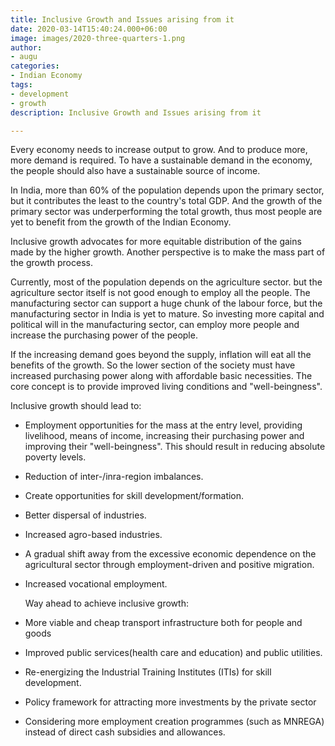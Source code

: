 ```yaml
---
title: Inclusive Growth and Issues arising from it
date: 2020-03-14T15:40:24.000+06:00
image: images/2020-three-quarters-1.png
author:
- augu
categories:
- Indian Economy
tags:
- development
- growth
description: Inclusive Growth and Issues arising from it

---
```

Every economy needs to increase output to grow. And to produce more, more demand is required. To have a sustainable demand in the economy, the people should also have a sustainable source of income.

In India, more than 60% of the population depends upon the primary sector, but it contributes the least to the country's total GDP. And the growth of the primary sector was underperforming the total growth, thus most people are yet to benefit from the growth of the Indian Economy.

Inclusive growth advocates for more equitable distribution of the gains made by the higher growth. Another perspective is to make the mass part of the growth process.

Currently, most of the population depends on the agriculture sector. but the agriculture sector itself is not good enough to employ all the people. The manufacturing sector can support a huge chunk of the labour force, but the manufacturing sector in India is yet to mature. So investing more capital and political will in the manufacturing sector, can employ more people and increase the purchasing power of the people.

If the increasing demand goes beyond the supply, inflation will eat all the benefits of the growth. So the lower section of the society must have increased purchasing power along with affordable basic necessities. The core concept is to provide improved living conditions and "well-beingness".

Inclusive growth should lead to:

* Employment opportunities for the mass at the entry level, providing livelihood, means of income, increasing their purchasing power and improving their "well-beingness". This should result in reducing absolute poverty levels.
* Reduction of inter-/inra-region imbalances.
* Create opportunities for skill development/formation.
* Better dispersal of industries.
* Increased agro-based industries.
* A gradual shift away from the excessive economic dependence on the agricultural sector through employment-driven and positive migration.
* Increased vocational employment.

  Way ahead to achieve inclusive growth:
* More viable and cheap transport infrastructure both for people and goods
* Improved public services(health care and education) and public utilities.
* Re-energizing the Industrial Training Institutes (ITIs) for skill development.
* Policy framework for attracting more investments by the private sector
* Considering more employment creation programmes (such as MNREGA) instead of direct cash subsidies and allowances.